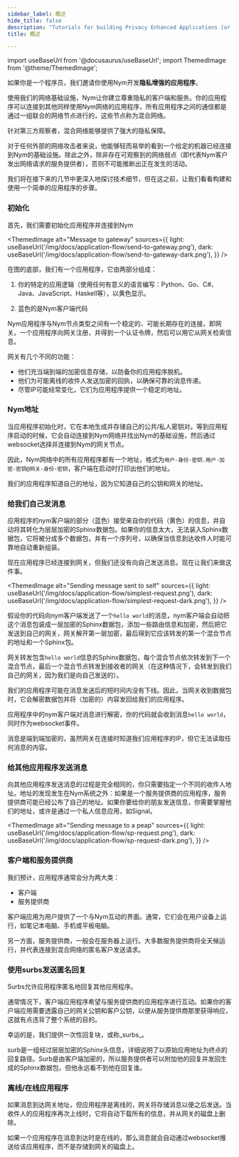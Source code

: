 ```yaml
---
sidebar_label: 概述
hide_title: false
description: "Tutorials for building Privacy Enhanced Applications (or integrating existing apps with Nym)"
title: 概述

---
```


import useBaseUrl from '@docusaurus/useBaseUrl';
import ThemedImage from '@theme/ThemedImage';

如果你是一个程序员，我们邀请你使用Nym开发**隐私增强的应用程序**。

使用我们的网络基础设施，Nym让你建立尊重隐私的客户端和服务。你的应用程序可以连接到其他同样使用Nym网络的应用程序，所有应用程序之间的通信都是通过一组联合的网络节点进行的，这些节点称为混合网络。

针对第三方观察者，混合网络能够提供了强大的隐私保障。

对于任何外部的网络攻击者来说，他能够轻而易举的看到一个给定的机器已经连接到Nym的基础设施。除此之外，除非存在可观察到的网络弱点（即代表Nym客户发出网络请求的服务提供者），否则不可能推断出正在发生的活动。

我们将在接下来的几节中更深入地探讨技术细节，但在这之前，让我们看看构建和使用一个简单的应用程序的步骤。

### 初始化

首先，我们需要初始化应用程序并连接到Nym

<ThemedImage
  alt="Message to gateway"
  sources={{
    light: useBaseUrl('/img/docs/application-flow/send-to-gateway.png'),
    dark: useBaseUrl('/img/docs/application-flow/send-to-gateway-dark.png'),
  }}
/>

在图的底部，我们有一个应用程序，它由两部分组成：

1. 你的特定的应用逻辑（使用任何有意义的语言编写：Python、Go、C#、Java、JavaScript、Haskell等），以黄色显示。

2. 蓝色的是Nym客户端代码

Nym应用程序与Nym节点类型之间有一个稳定的、可能长期存在的连接，即网关。一个应用程序向网关注册，并得到一个认证令牌，然后可以用它从网关检索信息。

网关有几个不同的功能：

- 他们充当端到端的加密信息存储，以防备你的应用程序脱机。
- 他们为可能离线的收件人发送加密的回执，以确保可靠的消息传递。
- 尽管IP可能经常变化，它们为应用程序提供一个稳定的地址。

### Nym地址

当应用程序初始化时，它在本地生成并存储自己的公共/私人密钥对。等到应用程序启动的时候，它会自动连接到Nym网络并找出Nym的基础设施，然后通过websocket选择并连接到Nym的网关节点。

因此，Nym网络中的所有应用程序都有一个地址，格式为`用户-身份-密钥.用户-加密-密钥@网关-身份-密钥`，客户端在启动时打印出他们的地址。

我们的应用程序知道自己的地址，因为它知道自己的公钥和网关的地址。

### 给我们自己发消息

应用程序的nym客户端的部分（蓝色）接受来自你的代码（黄色）的信息，并自动将其转化为层层加密的Sphinx数据包。如果你的信息太大，无法装入Sphinx数据包，它将被分成多个数据包，并有一个序列号，以确保当信息到达收件人时能可靠地自动重新组装。

现在应用程序已经连接到网关，但我们还没有向自己发送消息。现在让我们来做这件事。

<ThemedImage
  alt="Sending message sent to self"
  sources={{
    light: useBaseUrl('/img/docs/application-flow/simplest-request.png'),
    dark: useBaseUrl('/img/docs/application-flow/simplest-request-dark.png'),
  }}
/>

假设你的代码向nym客户端发送了一个`hello world`的消息，nym客户端会自动把这个消息包装成一层加密的Sphinx数据包，添加一些路由信息和加密，然后把它发送到自己的网关，网关解开第一层加密，最后得到它应该转发的第一个混合节点的地址和一个Sphinx包。

网关转发包含`hello world`信息的Sphinx数据包，每个混合节点依次转发到下一个混合节点，最后一个混合节点转发到接收者的网关（在这种情况下，会转发到我们自己的网关，因为我们是向自己发送的）。

我们的应用程序可能在消息发送后的短时间内没有下线。因此，当网关收到数据包时，它会解密数据包并将（加密的）内容发回给我们的应用程序。

应用程序中的nym客户端对消息进行解密，你的代码就会收到消息`hello world`，同时作为websocket事件。

消息是端到端加密的，虽然网关在连接时知道我们应用程序的IP，但它无法读取任何消息的内容。

### 给其他应用程序发送消息

向其他应用程序发送消息的过程是完全相同的，你只需要指定一个不同的收件人地址。地址的发现发生在Nym系统之外：如果是一个服务提供商的应用程序，服务提供商可能已经公布了自己的地址。如果你要给你的朋友发送信息，你需要掌握他们的地址，或许是通过一个私人信息应用，如Signal。

<ThemedImage
  alt="Sending message to a peap"
  sources={{
    light: useBaseUrl('/img/docs/application-flow/sp-request.png'),
    dark: useBaseUrl('/img/docs/application-flow/sp-request-dark.png'),
  }}
/>

### 客户端和服务提供商

我们预计，应用程序通常会分为两大类：

- 客户端
- 服务提供商

客户端应用为用户提供了一个与Nym互动的界面。通常，它们会在用户设备上运行，如笔记本电脑、手机或平板电脑。

另一方面，服务提供商，一般会在服务器上运行。大多数服务提供商将全天候运行，并代表连接到混合网络的匿名客户发送请求。

### 使用surbs发送匿名回复

Surbs允许应用程序匿名地回复其他应用程序。

通常情况下，客户端应用程序希望与服务提供商的应用程序进行互动。如果你的客户端应用需要透露自己的网关公钥和客户公钥，以便从服务提供商那里获得响应，这就有点违背了整个系统的目的。

幸运的是，我们提供一次性回复块，或称_surbs_。

surb是一组经过层层加密的Sphinx头信息，详细说明了以原始应用地址为终点的回复路径。Surb是由客户端加密的，所以服务提供者可以附加他的回复并发回生成的Sphinx数据包，但他永远看不到他在回复谁。

### 离线/在线应用程序

如果消息到达网关地址，但应用程序是离线的，网关将存储消息以便之后发送。当收件人的应用程序再次上线时，它将自动下载所有的信息，并从网关的磁盘上删除。

如果一个应用程序在消息到达时是在线的，那么消息就会自动通过websocket推送给该应用程序，而不是存储到网关的磁盘上。
